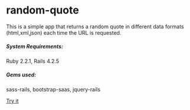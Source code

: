 random-quote
============

This is a simple app that returns a random quote in different data formats (html,xml,json) each time the URL is requested.

##### System Requirements: 
Ruby 2.2.1, Rails 4.2.5
##### Gems used: 			 
sass-rails, bootstrap-saas, jquery-rails

[Try it](https://whispering-savannah-1636.herokuapp.com/)

